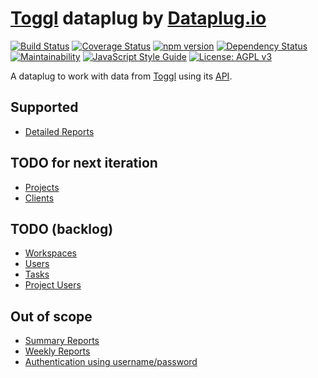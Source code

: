 # [Toggl](https://toggl.com) dataplug by [Dataplug.io](https://dataplug.io)

[![Build Status](https://travis-ci.org/dataplug-io/toggl-dataplug.svg?branch=master)](https://travis-ci.org/dataplug-io/toggl-dataplug)
[![Coverage Status](https://coveralls.io/repos/github/dataplug-io/toggl-dataplug/badge.svg?branch=master)](https://coveralls.io/github/dataplug-io/toggl-dataplug?branch=master)
[![npm version](https://badge.fury.io/js/%40dataplug%2Ftoggl-dataplug.svg)](https://badge.fury.io/js/%40dataplug%2Ftoggl-dataplug)
[![Dependency Status](https://www.versioneye.com/user/projects/59eade712de28c14954f8c0b/badge.svg)](https://www.versioneye.com/user/projects/59eade712de28c14954f8c0b)
[![Maintainability](https://api.codeclimate.com/v1/badges/638c699ec271ef8ef8df/maintainability)](https://codeclimate.com/github/dataplug-io/toggl-dataplug/maintainability)
[![JavaScript Style Guide](https://img.shields.io/badge/code_style-standard-brightgreen.svg)](https://standardjs.com)
[![License: AGPL v3](https://img.shields.io/badge/License-AGPL%20v3-blue.svg)](https://www.gnu.org/licenses/agpl-3.0)

A dataplug to work with data from [Toggl](https://toggl.com) using its [API](https://github.com/toggl/toggl_api_docs).

## Supported

* [Detailed Reports](https://github.com/toggl/toggl_api_docs/blob/master/reports/detailed.md)

## TODO for next iteration

* [Projects](https://github.com/toggl/toggl_api_docs/blob/master/chapters/projects.md)
* [Clients](https://github.com/toggl/toggl_api_docs/blob/master/chapters/clients.md)

## TODO (backlog)

* [Workspaces](https://github.com/toggl/toggl_api_docs/blob/master/chapters/workspaces.md)
* [Users](https://github.com/toggl/toggl_api_docs/blob/master/chapters/users.md)
* [Tasks](https://github.com/toggl/toggl_api_docs/blob/master/chapters/tasks.md)
* [Project Users](https://github.com/toggl/toggl_api_docs/blob/master/chapters/project_users.md)

## Out of scope

* [Summary Reports](https://github.com/toggl/toggl_api_docs/blob/master/reports/summary.md)
* [Weekly Reports](https://github.com/toggl/toggl_api_docs/blob/master/reports/weekly.md)
* [Authentication using username/password](https://github.com/toggl/toggl_api_docs/blob/master/chapters/authentication.md#http-basic-auth-with-e-mail-and-password)
